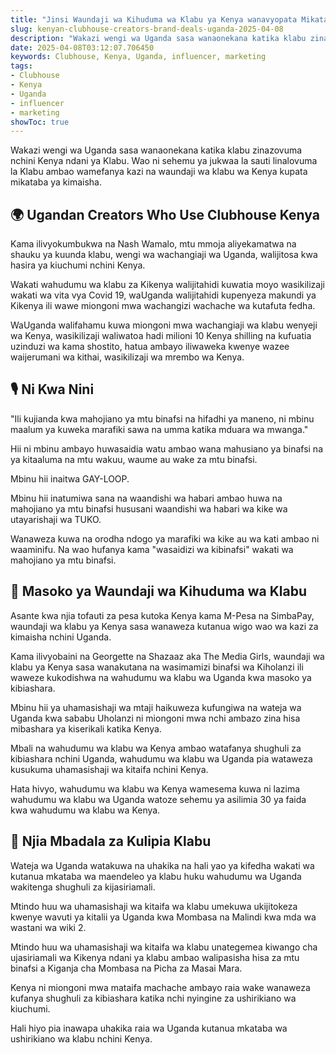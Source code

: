 ```yaml
---
title: "Jinsi Waundaji wa Kihuduma wa Klabu ya Kenya wanavyopata Mikataba ya Kibiashara nchini Uganda"
slug: kenyan-clubhouse-creators-brand-deals-uganda-2025-04-08
description: "Wakazi wengi wa Uganda sasa wanaonekana katika klabu zinazovuma nchini Kenya ndani ya Klabu. Wao ni sehemu ya jukwaa la sauti linalovuma la Klabu ambao wamefanya kazi na waundaji wa klabu wa Kenya kupata mikataba ya kimaisha."
date: 2025-04-08T03:12:07.706450
keywords: Clubhouse, Kenya, Uganda, influencer, marketing
tags:
- Clubhouse
- Kenya
- Uganda
- influencer
- marketing
showToc: true
---
```


Wakazi wengi wa Uganda sasa wanaonekana katika klabu zinazovuma nchini Kenya ndani ya Klabu. Wao ni sehemu ya jukwaa la sauti linalovuma la Klabu ambao wamefanya kazi na waundaji wa klabu wa Kenya kupata mikataba ya kimaisha.

## 🌍 Ugandan Creators Who Use Clubhouse Kenya

Kama ilivyokumbukwa na Nash Wamalo, mtu mmoja aliyekamatwa na shauku ya kuunda klabu, wengi wa wachangiaji wa Uganda, walijitosa kwa hasira ya kiuchumi nchini Kenya. 

Wakati wahudumu wa klabu za Kikenya walijitahidi kuwatia moyo wasikilizaji wakati wa vita vya Covid 19, waUganda walijitahidi kupenyeza makundi ya Kikenya ili wawe miongoni mwa wachangizi wachache wa kutafuta fedha. 

WaUganda walifahamu kuwa miongoni mwa wachangiaji wa klabu wenyeji wa Kenya, wasikilizaji waliwatoa hadi milioni 10 Kenya shilling na kufuatia uzinduzi wa kama shostito, hatua ambayo iliwaweka kwenye wazee waijerumani wa kithai, wasikilizaji wa mrembo wa Kenya.

## 🎙️ Ni Kwa Nini

"Ili kujianda kwa mahojiano ya mtu binafsi na hifadhi ya maneno, ni mbinu maalum ya kuweka marafiki sawa na umma katika mduara wa mwanga."

Hii ni mbinu ambayo huwasaidia watu ambao wana mahusiano ya binafsi na ya kitaaluma na mtu wakuu, waume au wake za mtu binafsi.

Mbinu hii inaitwa GAY-LOOP.

Mbinu hii inatumiwa sana na waandishi wa habari ambao huwa na mahojiano ya mtu binafsi hususani waandishi wa habari wa kike wa utayarishaji wa TUKO.

Wanaweza kuwa na orodha ndogo ya marafiki wa kike au wa kati ambao ni waaminifu. Na wao hufanya kama "wasaidizi wa kibinafsi" wakati wa mahojiano ya mtu binafsi.

## 💼 Masoko ya Waundaji wa Kihuduma wa Klabu

Asante kwa njia tofauti za pesa kutoka Kenya kama M-Pesa na SimbaPay, waundaji wa klabu ya Kenya sasa wanaweza kutanua wigo wao wa kazi za kimaisha nchini Uganda. 

Kama ilivyobaini na Georgette na Shazaaz aka The Media Girls, waundaji wa klabu ya Kenya sasa wanakutana na wasimamizi binafsi wa Kiholanzi ili waweze kukodishwa na wahudumu wa klabu wa Uganda kwa masoko ya kibiashara. 

Mbinu hii ya uhamasishaji wa mtaji haikuweza kufungiwa na wateja wa Uganda kwa sababu Uholanzi ni miongoni mwa nchi ambazo zina hisa mibashara ya kiserikali katika Kenya. 

Mbali na wahudumu wa klabu wa Kenya ambao watafanya shughuli za kibiashara nchini Uganda, wahudumu wa klabu wa Uganda pia wataweza kusukuma uhamasishaji wa kitaifa nchini Kenya. 

Hata hivyo, wahudumu wa klabu wa Kenya wamesema kuwa ni lazima wahudumu wa klabu wa Uganda watoze sehemu ya asilimia 30 ya faida kwa wahudumu wa klabu wa Kenya. 

## 🏦 Njia Mbadala za Kulipia Klabu

Wateja wa Uganda watakuwa na uhakika na hali yao ya kifedha wakati wa kutanua mkataba wa maendeleo ya klabu huku wahudumu wa Uganda wakitenga shughuli za kijasiriamali. 

Mtindo huu wa uhamasishaji wa kitaifa wa klabu umekuwa ukijitokeza kwenye wavuti ya kitalii ya Uganda kwa Mombasa na Malindi kwa mda wa wastani wa wiki 2. 

Mtindo huu wa uhamasishaji wa kitaifa wa klabu unategemea kiwango cha ujasiriamali wa Kikenya ndani ya klabu ambao walipasisha hisa za mtu binafsi a Kiganja cha Mombasa na Picha za Masai Mara. 

Kenya ni miongoni mwa mataifa machache ambayo raia wake wanaweza kufanya shughuli za kibiashara katika nchi nyingine za ushirikiano wa kiuchumi. 

Hali hiyo pia inawapa uhakika raia wa Uganda kutanua mkataba wa ushirikiano wa klabu nchini Kenya.